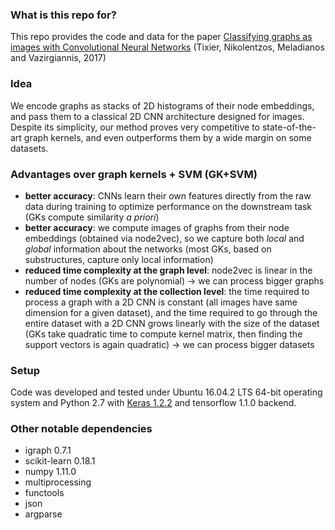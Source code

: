 ### What is this repo for?
This repo provides the code and data for the paper [Classifying graphs as images with Convolutional Neural Networks](https://arxiv.org/abs/1708.02218) (Tixier, Nikolentzos, Meladianos and Vazirgiannis, 2017)

### Idea
We encode graphs as stacks of 2D histograms of their node embeddings, and pass them to a classical 2D CNN architecture designed for images. Despite its simplicity, our method proves very competitive to state-of-the-art graph kernels, and even outperforms them by a wide margin on some datasets.

### Advantages over graph kernels + SVM (GK+SVM)
* **better accuracy**: CNNs learn their own features directly from the raw data during training to optimize performance on the downstream task (GKs compute similarity *a priori*)
* **better accuracy**: we compute images of graphs from their node embeddings (obtained via node2vec), so we capture both *local* and *global* information about the networks (most GKs, based on substructures, capture only local information)
* **reduced time complexity at the graph level**: node2vec is linear in the number of nodes (GKs are polynomial) -> we can process bigger graphs
* **reduced time complexity at the collection level**: the time required to process a graph with a 2D CNN is constant (all images have same dimension for a given dataset), and the time required to go through the entire dataset with a 2D CNN grows linearly with the size of the dataset (GKs take quadratic time to compute kernel matrix, then finding the support vectors is again quadratic) -> we can process bigger datasets

### Setup 
Code was developed and tested under Ubuntu 16.04.2 LTS 64-bit operating system and Python 2.7 with [Keras 1.2.2](https://faroit.github.io/keras-docs/1.2.2/) and tensorflow 1.1.0 backend.

### Other notable dependencies
* igraph 0.7.1
* scikit-learn 0.18.1
* numpy 1.11.0
* multiprocessing
* functools
* json
* argparse